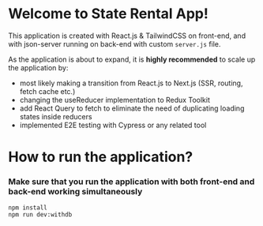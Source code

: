 # Welcome to State Rental App!

This application is created with React.js & TailwindCSS on front-end, and with json-server running on back-end with custom `server.js` file. 

As the application is about to expand, it is **highly recommended** to scale up the application by:
- most likely making a transition from React.js to Next.js (SSR, routing, fetch cache etc.)
- changing the useReducer implementation to Redux Toolkit
- add React Query to fetch to eliminate the need of duplicating loading states inside reducers
- implemented E2E testing with Cypress or any related tool

# How to run the application?

### Make sure that you run the application with both front-end and back-end working simultaneously

```
npm install
npm run dev:withdb
```
